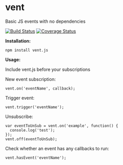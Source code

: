 vent
====

Basic JS events with no dependencies

[![Build Status](https://travis-ci.org/scottwarren/vent.png?branch=master)](https://travis-ci.org/scottwarren/vent) [![Coverage Status](https://coveralls.io/repos/scottwarren/vent/badge.png?branch=master)](https://coveralls.io/r/scottwarren/vent?branch=master)

**Installation:**

`npm install vent.js`

**Usage:**

Include vent.js before your subscriptions

New event subscription:
```
vent.on('eventName', callback);
```

Trigger event:
```
vent.trigger('eventName');
```

Unsubscribe:
```
var eventToUnSub = vent.on('example', function() {
  console.log('test');
});
vent.off(eventToUnSub);
```

Check whether an event has any callbacks to run:
```
vent.hasEvent('eventName');
```
